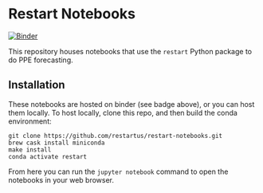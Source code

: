 # Restart Notebooks

[![Binder](https://mybinder.org/badge_logo.svg)](https://mybinder.org/v2/gh/restartus/restart-notebooks/master)

This repository houses notebooks that use the `restart` Python package to do PPE forecasting.

## Installation

These notebooks are hosted on binder (see badge above), or you can host them locally. To host locally, clone this repo, and then build the conda environment:

```
git clone https://github.com/restartus/restart-notebooks.git
brew cask install miniconda
make install
conda activate restart
```

From here you can run the `jupyter notebook` command to open the notebooks in your web browser.

